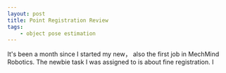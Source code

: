 ```yaml
---
layout: post
title: Point Registration Review
tags: 
    - object pose estimation
---
```


It's been a month since I started my new， also the first job in MechMind Robotics. The newbie task I was assigned to is about fine registration. I